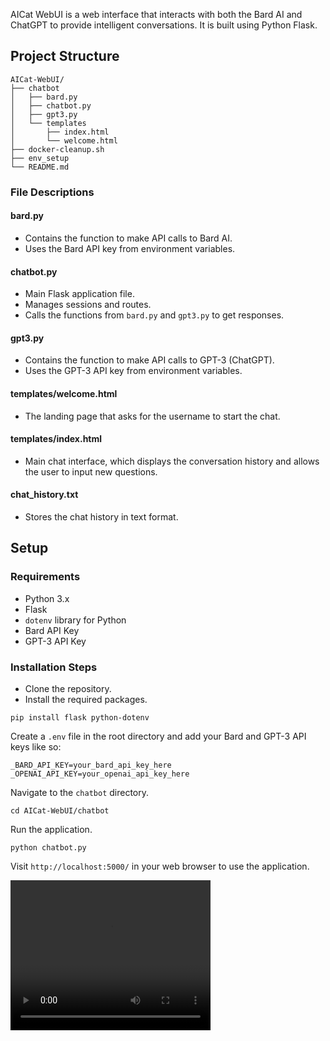AICat WebUI is a web interface that interacts with both the Bard AI and ChatGPT to provide intelligent conversations. It is built using Python Flask.

## Project Structure

```
AICat-WebUI/
├── chatbot
│   ├── bard.py
│   ├── chatbot.py
│   ├── gpt3.py
│   └── templates
│       ├── index.html
│       └── welcome.html
├── docker-cleanup.sh
├── env_setup
└── README.md
```

### File Descriptions

#### bard.py

- Contains the function to make API calls to Bard AI.
- Uses the Bard API key from environment variables.

#### chatbot.py

- Main Flask application file.
- Manages sessions and routes.
- Calls the functions from `bard.py` and `gpt3.py` to get responses.

#### gpt3.py

- Contains the function to make API calls to GPT-3 (ChatGPT).
- Uses the GPT-3 API key from environment variables.

#### templates/welcome.html

- The landing page that asks for the username to start the chat.

#### templates/index.html

- Main chat interface, which displays the conversation history and allows the user to input new questions.

#### chat_history.txt

- Stores the chat history in text format.

## Setup

### Requirements

- Python 3.x
- Flask
- `dotenv` library for Python
- Bard API Key
- GPT-3 API Key

### Installation Steps

- Clone the repository.
- Install the required packages.

```
pip install flask python-dotenv
```

Create a `.env` file in the root directory and add your Bard and GPT-3 API keys like so:

```
_BARD_API_KEY=your_bard_api_key_here
_OPENAI_API_KEY=your_openai_api_key_here
```

Navigate to the `chatbot` directory.

```
cd AICat-WebUI/chatbot
```

Run the application.

```
python chatbot.py
```

Visit `http://localhost:5000/` in your web browser to use the application.

<video width="320" height="240" controls>

<source src="../media/2023-09-30 01-39-12.mkv" type="video/x-matroska">

</video>